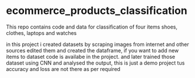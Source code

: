 # ecommerce_products_classification
This repo contains code and data for classification of four items shoes, clothes, laptops and watches

in this project i created datasets by scraping images from internet and other sources edited them and created the dataframe, if you want to add new items to dataset code is availabe in the project. and later trained those dataset using CNN and analysed the output, this is just a demo project tus accuracy and loss are not there as per required
